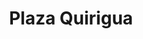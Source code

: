 ---
title: Plaza Quirigua
description: "Levantamiento de información primaria de las personas que asistieron al encuentro en la Plaza Quirigua, una apuesta de la estrategia del Programa La Semilla: sostenibilidad, arte y ruralidad. Para esto, propusimos familiarizar a las y los asistentes a las prácticas de mapeo y cartografiar de manera manual información sobre el lugar de vivienda, localidad, consumo cultural, comida, por dónde trabaja, recomendados, entre otros."
date_label: Viernes 17 de septiembre
image: /images/memorias/plaza_quirigua.jpg
images:
    - /images/memorias/quirigua/quirigua-1.jpg
    - /images/memorias/quirigua/quirigua-2.jpg
    - /images/memorias/quirigua/quirigua-3.jpg
    - /images/memorias/quirigua/quirigua-4.jpg
---